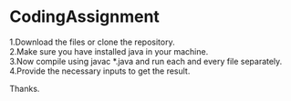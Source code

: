 # CodingAssignment

1.Download the files or clone the repository.  
2.Make sure you have installed java in your machine.  
3.Now compile using javac *.java and run each and every file separately.  
4.Provide the necessary inputs to get the result.  

Thanks.
